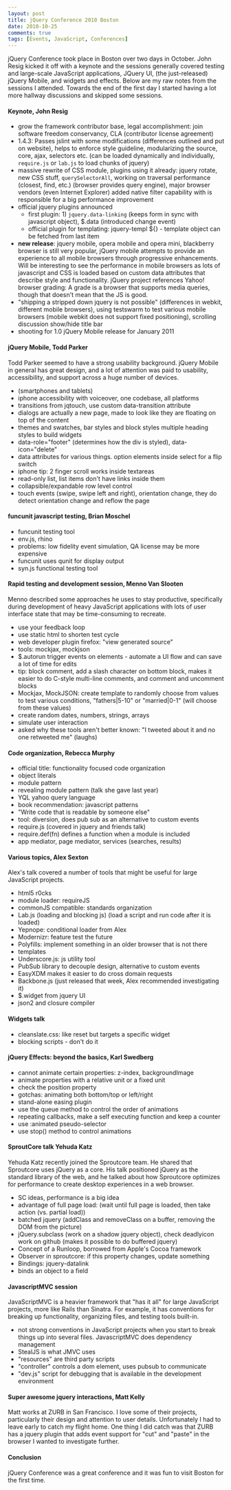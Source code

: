 ```yaml
---
layout: post
title: jQuery Conference 2010 Boston
date: 2010-10-25
comments: true
tags: [Events, JavaScript, Conferences]
---
```


jQuery Conference took place in Boston over two days in October. John Resig kicked it off with a keynote and the sessions generally covered testing and large-scale JavaScript applications, JQuery UI, (the just-released) jQuery Mobile, and widgets and effects. Below are my raw notes from the sessions I attended. Towards the end of the first day I started having a lot more hallway discussions and skipped some sessions.

#### Keynote, John Resig

 - grow the framework contributor base, legal accomplishment: join software freedom conservancy, CLA (contributor license agreement)
 - 1.4.3: Passes jslint with some modifications (differences outlined and put on website), helps to enforce style guideline, modularizing the source, core, ajax, selectors etc. (can be loaded dynamically and individually, `require.js` or `lab.js` to load chunks of jquery)
 - massive rewrite of CSS module, plugins using it already: jquery rotate, new CSS stuff, `querySelectorAll`, working on traversal performance (closest, find, etc.) (browser provides query engine), major browser vendors (even Internet Explorer) added native filter capability with is responsible for a big performance improvement
 - official jquery plugins announced
    * first plugin: 1) `jquery.data-linking` (keeps form in sync with javascript object), $.data (introduced change event)
    * official plugin for templating: jquery-templ  ${} - template object can be fetched from last item
 - **new release**: jquery mobile, opera mobile and opera mini, blackberry browser is still very popular, jQuery mobile attempts to provide an experience to all mobile browsers through progressive enhancements. Will be interesting to see the performance in mobile browsers as lots of javascript and CSS is loaded based on custom data attributes that describe style and functionality. jQuery project references Yahoo! browser grading: A grade is a browser that supports media queries, though that doesn't mean that the JS is good.
 - "shipping a stripped down jquery is not possible" (differences in webkit, different mobile browsers), using testswarm to test various mobile browsers (mobile webkit does not support fixed positioning), scrolling discussion 
show/hide title bar
 - shooting for 1.0 jQuery Mobile release for January 2011

#### jQuery Mobile, Todd Parker

Todd Parker seemed to have a strong usability background. jQuery Mobile in general has great design, and a lot of attention was paid to usability, accessibility, and support across a huge number of devices.

 - (smartphones and tablets)
 - iphone accessibility with voiceover, one codebase, all platforms
 - transitions from jqtouch, use custom data-transition attribute
 - dialogs are actually a new page, made to look like they are floating on top of the content
 - themes and swatches, bar styles and block styles
multiple heading styles to build widgets
 - data-role="footer" (determines how the div is styled), data-icon="delete"
 - data attributes for various things. option elements inside select for a flip switch
 - iphone tip: 2 finger scroll works inside textareas
 - read-only list, list items don't have links inside them
 - collapsible/expandable row level control
 - touch events (swipe, swipe left and right), orientation change, they do detect orientation change and reflow the page


#### funcunit javascript testing, Brian Moschel 

 - funcunit testing tool
 - env.js, rhino
 - problems: low fidelity event simulation, QA license may be more expensive
 - funcunit uses qunit for display output
 - syn.js functional testing tool


#### Rapid testing and development session, Menno Van Slooten

Menno described some approaches he uses to stay productive, specifically during development of heavy JavaScript applications with lots of user interface state that may be time-consuming to recreate.

 - use your feedback loop
 - use static html to shorten test cycle
 - web developer plugin firefox: "view generated source"
 - tools: mockjax, mockjson
 - $.autorun trigger events on elements - automate a UI flow and can save a lot of time for edits
 - tip: block comment, add a slash character on bottom block, makes it easier to do C-style multi-line comments, and comment and uncomment blocks
 - Mockjax, MockJSON: create template to randomly choose from values to test various conditions, "fathers|5-10" or "married|0-1" (will choose from these values)
 - create random dates, numbers, strings, arrays
 - simulate user interaction
 - asked why these tools aren't better known: "I tweeted about it and no one retweeted me" (laughs)


#### Code organization, Rebecca Murphy

 - official title: functionality focused code organization
 - object literals
 - module pattern
 - revealing module pattern (talk she gave last year)
 - YQL yahoo query language
 - book recommendation: javascript patterns
 - "Write code that is readable by someone else"
 - tool: diversion, does pub sub as an alternative to custom events
 - require.js (covered in jquery and friends talk)
 - require.def(fn) defines a function when a module is included
 - app mediator, page mediator, services (searches, results)


#### Various topics, Alex Sexton

Alex's talk covered a number of tools that might be useful for large JavaScript projects.

 - html5 r0cks
 - module loader: requireJS
 - commonJS compatible: standards organization
 - Lab.js (loading and blocking js) (load a script and run code after it is loaded)
 - Yepnope: conditional loader from Alex
 - Modernizr: feature test the future
 - Polyfills: implement something in an older browser that is not there
 - templates
 - Underscore.js: js utility tool
 - PubSub library to decouple design, alternative to custom events
 - EasyXDM makes it easier to do cross domain requests
 - Backbone.js (just released that week, Alex recommended investigating it)
 - $.widget from jquery UI
 - json2 and closure compiler


#### Widgets talk

 - cleanslate.css: like reset but targets a specific widget
 - blocking scripts - don't do it

#### jQuery Effects: beyond the basics, Karl Swedberg

 - cannot animate certain properties: z-index, backgroundImage
 - animate properties with a relative unit or a fixed unit
 - check the position property
 - gotchas: animating both bottom/top or left/right
 - stand-alone easing plugin
 - use the queue method to control the order of animations
 - repeating callbacks, make a self executing function and keep a counter
 - use :animated pseudo-selector
 - use stop() method to control animations


#### SproutCore talk Yehuda Katz

Yehuda Katz recently joined the Sproutcore team. He shared that Sproutcore uses jQuery as a core. His talk positioned jQuery as the standard library of the web, and he talked about how Sproutcore optimizes for performance to create desktop experiences in a web browser.
 
 - SC ideas, performance is a big idea
 - advantage of full page load: (wait until full page is loaded, then take action (vs. partial load))
 - batched jquery (addClass and removeClass on a buffer, removing the DOM from the picture)
 - jQuery.subclass  (work on a shadow jquery object), check deadlyicon work on github (makes it possible to do buffered jquery)
 - Concept of a Runloop, borrowed from Apple's Cocoa framework
 - Observer in sproutcore: if this property changes, update something
 - Bindings: jquery-datalink
 - binds an object to a field


#### JavascriptMVC session

JavaScriptMVC is a heavier framework that "has it all" for large JavaScript projects, more like Rails than Sinatra. For example, it has conventions for breaking up functionality, organizing files, and testing tools built-in.

 - not strong conventions in JavaScript projects when you start to break things up into several files. JavascriptMVC does dependency management
 - StealJS is what JMVC uses
 - "resources" are third party scripts
 - "controller" controls a dom element, uses pubsub to communicate
 - "dev.js" script for debugging that is available in the development environment


#### Super awesome jquery interactions, Matt Kelly 

Matt works at ZURB in San Francisco. I love some of their projects, particularly their design and attention to user details. Unfortunately I had to leave early to catch my flight home. One thing I did catch was that ZURB has a jquery plugin that adds event support for "cut" and "paste" in the browser I wanted to investigate further.


#### Conclusion

jQuery Conference was a great conference and it was fun to visit Boston for the first time.
